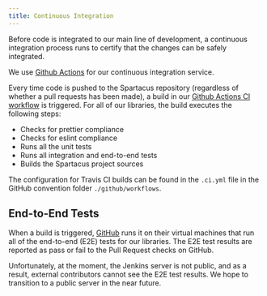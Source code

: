 ```yaml
---
title: Continuous Integration
---
```


Before code is integrated to our main line of development, a continuous integration process runs to certify that the changes can be safely integrated.

We use [Github Actions](https://github.com/features/actions) for our continuous integration service.

Every time code is pushed to the Spartacus repository (regardless of whether a pull requests has been made), a build in our [Github Actions CI workflow](https://github.com/SAP/spartacus/actions/workflows/ci.yml) is triggered. For all of our libraries, the build executes the following steps:

- Checks for prettier compliance
- Checks for eslint compliance
- Runs all the unit tests
- Runs all integration and end-to-end tests
- Builds the Spartacus project sources

The configuration for Travis CI builds can be found in the `.ci.yml` file in the GitHub convention folder `./github/workflows`.

## End-to-End Tests

When a build is triggered, [GitHub](https://docs.github.com/en/actions/using-github-hosted-runners/about-github-hosted-runners) runs it on their virtual machines that run all of the end-to-end (E2E) tests for our libraries. The E2E test results are reported as pass or fail to the Pull Request checks on GitHub.

Unfortunately, at the moment, the Jenkins server is not public, and as a result, external contributors cannot see the E2E test results. We hope to transition to a public server in the near future.
